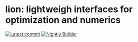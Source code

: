 # lion: lightweigh interfaces for optimization and numerics
[![Latest commit](https://github.com/juanmanzanero/lion-cpp/actions/workflows/cmake.yml/badge.svg)](https://github.com/juanmanzanero/lion-cpp/actions/workflows/cmake.yml)
[![Nightly Builder](https://github.com/juanmanzanero/lion-cpp/actions/workflows/cmake_nightly.yml/badge.svg)](https://github.com/juanmanzanero/lion-cpp/actions/workflows/cmake_nightly.yml)
